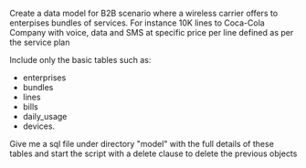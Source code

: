 Create a data model for B2B scenario where a wireless carrier offers to enterpises bundles of services. For instance 10K lines to Coca-Cola Company with voice, data and SMS at specific price per line defined as per the service plan

Include only the basic tables such as:
- enterprises
- bundles
- lines
- bills
- daily_usage
- devices.

Give me a sql file under directory "model" with the full details of these tables and start the script with a delete clause to delete the previous objects